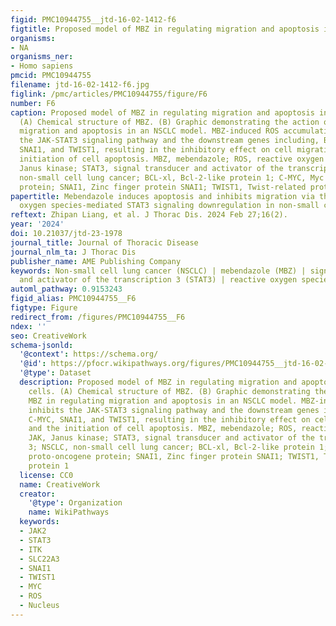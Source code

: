 ```yaml
---
figid: PMC10944755__jtd-16-02-1412-f6
figtitle: Proposed model of MBZ in regulating migration and apoptosis in NSCLC cells
organisms:
- NA
organisms_ner:
- Homo sapiens
pmcid: PMC10944755
filename: jtd-16-02-1412-f6.jpg
figlink: /pmc/articles/PMC10944755/figure/F6
number: F6
caption: Proposed model of MBZ in regulating migration and apoptosis in NSCLC cells.
  (A) Chemical structure of MBZ. (B) Graphic demonstrating the action of MBZ in regulating
  migration and apoptosis in an NSCLC model. MBZ-induced ROS accumulation inhibits
  the JAK-STAT3 signaling pathway and the downstream genes including, BCL-xl, C-MYC,
  SNAI1, and TWIST1, resulting in the inhibitory effect on cell migration and the
  initiation of cell apoptosis. MBZ, mebendazole; ROS, reactive oxygen species; JAK,
  Janus kinase; STAT3, signal transducer and activator of the transcription 3; NSCLC,
  non-small cell lung cancer; BCL-xl, Bcl-2-like protein 1; C-MYC, Myc proto-oncogene
  protein; SNAI1, Zinc finger protein SNAI1; TWIST1, Twist-related protein 1
papertitle: Mebendazole induces apoptosis and inhibits migration via the reactive
  oxygen species-mediated STAT3 signaling downregulation in non-small cell lung cancer
reftext: Zhipan Liang, et al. J Thorac Dis. 2024 Feb 27;16(2).
year: '2024'
doi: 10.21037/jtd-23-1978
journal_title: Journal of Thoracic Disease
journal_nlm_ta: J Thorac Dis
publisher_name: AME Publishing Company
keywords: Non-small cell lung cancer (NSCLC) | mebendazole (MBZ) | signal transducer
  and activator of the transcription 3 (STAT3) | reactive oxygen species (ROS)
automl_pathway: 0.9153243
figid_alias: PMC10944755__F6
figtype: Figure
redirect_from: /figures/PMC10944755__F6
ndex: ''
seo: CreativeWork
schema-jsonld:
  '@context': https://schema.org/
  '@id': https://pfocr.wikipathways.org/figures/PMC10944755__jtd-16-02-1412-f6.html
  '@type': Dataset
  description: Proposed model of MBZ in regulating migration and apoptosis in NSCLC
    cells. (A) Chemical structure of MBZ. (B) Graphic demonstrating the action of
    MBZ in regulating migration and apoptosis in an NSCLC model. MBZ-induced ROS accumulation
    inhibits the JAK-STAT3 signaling pathway and the downstream genes including, BCL-xl,
    C-MYC, SNAI1, and TWIST1, resulting in the inhibitory effect on cell migration
    and the initiation of cell apoptosis. MBZ, mebendazole; ROS, reactive oxygen species;
    JAK, Janus kinase; STAT3, signal transducer and activator of the transcription
    3; NSCLC, non-small cell lung cancer; BCL-xl, Bcl-2-like protein 1; C-MYC, Myc
    proto-oncogene protein; SNAI1, Zinc finger protein SNAI1; TWIST1, Twist-related
    protein 1
  license: CC0
  name: CreativeWork
  creator:
    '@type': Organization
    name: WikiPathways
  keywords:
  - JAK2
  - STAT3
  - ITK
  - SLC22A3
  - SNAI1
  - TWIST1
  - MYC
  - ROS
  - Nucleus
---
```

